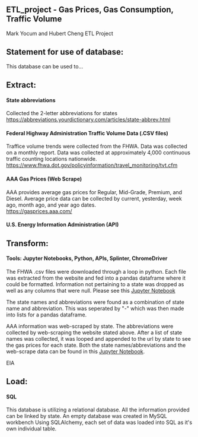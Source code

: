 ## ETL_project - Gas Prices, Gas Consumption, Traffic Volume
Mark Yocum and Hubert Cheng ETL Project

## Statement for use of database:

This database can be used to...


## Extract:

#### State abbreviations

Collected the 2-letter abbreviations for states<br />
https://abbreviations.yourdictionary.com/articles/state-abbrev.html

#### Federal Highway Administration Traffic Volume Data (.CSV files)
Traffice volume trends were collected from the FHWA.  Data was collected on a monthly report.  Data was collected at approximately 4,000 continuous traffic
counting locations nationwide.<br />
https://www.fhwa.dot.gov/policyinformation/travel_monitoring/tvt.cfm

#### AAA Gas Prices (Web Scrape)
AAA provides average gas prices for Regular, Mid-Grade, Premium, and Diesel.  Average price data can be collected by current, yesterday, week ago, month ago, and year ago dates.<br />
https://gasprices.aaa.com/

#### U.S. Energy Information Administration (API)


## Transform:

#### Tools: Jupyter Notebooks, Python, APIs, Splinter, ChromeDriver
    
The FHWA .csv files were downloaded through a loop in python.  Each file was extracted from the website and fed into a pandas dataframe where it could be 
formatted.  Information not pertaining to a state was dropped as well as any columns that were null.  Please see this [Jupyter Notebook](https://github.com/MarkYocumII/ETL_project/blob/master/State_vmt.ipynb)

The state names and abbreviations were found as a combination of state name and abbreviation.  This was seperated by "-" which was then made into lists for a pandas dataframe.

AAA information was web-scraped by state.  The abbreviations were collected by web-scraping the website stated above.  After a list of state names was collected, it was looped and appended to the url by state to see the gas prices for each state. Both the state names/abbreviations and the web-scrape data can be found in this [Jupyter Notebook](https://github.com/MarkYocumII/ETL_project/blob/master/Gas%20Price%20Scrape.ipynb).

EIA 

## Load:

#### SQL

This database is utilizing a relational database.  All the information provided can be linked by state.  An empty database was created in MySQL workbench
Using SQLAlchemy, each set of data was loaded into SQL as it's own individual table.

